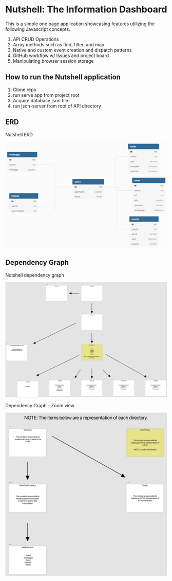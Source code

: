 # Nutshell: The Information Dashboard

This is a simple one page application showcasing features utilizing the following Javascript concepts.  
1. API CRUD Operations
1. Array methods such as find, filter, and map
1. Native and custom event creation and dispatch patterns
1. GitHub workflow w/ Issues and project board
1. Manipulating browser session storage

## How to run the Nutshell application

1. Clone repo
1. run serve app from project root
1. Acquire database.json file
1. run json-server from root of API directory


## ERD
Nutshell ERD

![Nutshell ERD]( https://github.com/nss-day-cohort-44/nutshell-sun-satyrs/blob/master/Screen%20Shot%202020-11-13%20at%202.44.13%20PM.png?raw=true "Nutshell ERD")


## Dependency Graph
Nutshell dependency graph

![Nutshell dependency graph](https://github.com/nss-day-cohort-44/nutshell-sun-satyrs/blob/master/Dependency%20Graph.png?raw=true "Nutshell dependency graph")


Dependency Graph - Zoom view

![Nutshell dependency graph](https://github.com/nss-day-cohort-44/nutshell-sun-satyrs/blob/master/Dependency%20Graph%20%232.png?raw=true "Nutshell dependency graph")



